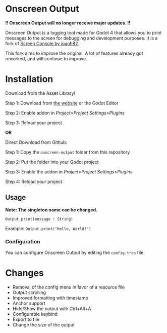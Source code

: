 # Onscreen Output

**!! Onscreen Output will no longer receive major updates. !!**

Onscreen Output is a logging tool made for Godot 4 that allows you to print messages to the screen for debugging and development purposes.
It is a fork of [Screen Console by joaoh82](https://github.com/joaoh82/screen_console).

This fork aims to improve the original. A lot of features already got reworked, and will
continue to improve.

# Installation

Download from the Asset Library!

Step 1: Download from [the website](https://godotengine.org/asset-library/asset/2266) or the Godot Editor

Step 2: Enable addon in *Project>Project Settings>Plugins*

Step 3: Reload your project

**OR**

Direct Download from Github:

Step 1: Copy the `onscreen-output` folder from this repository

Step 2: Put the folder into your Godot project

Step 3: Enable the addon in *Project>Project Settings>Plugins*

Step 4: Reload your project

## Usage
**Note: The singleton name can be changed.**

`Output.print(message : String)`

Example:
`Output.print("Hello, World!")`

### Configuration

You can configure Onscreen Output by editing the `config.tres` file.

# Changes
- Removal of the config menu in favor of a resource file
- Output scrolling
- Improved formatting with timestamp
- Anchor support
- Hide/Show the output with Ctrl+Alt+A
- Configurable keybind
- Export to file
- Change the size of the output
